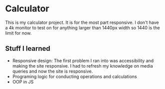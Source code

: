 # Calculator 

This is my calculator project. It is for the most part responsive. I don't have a 4k monitor to test on for anything larger than 1440px width so 1440 is the limit for now.

## Stuff I learned

- Responsive design: The first problem I ran into was accessibility and making the site responsive. I had to refresh my knowledge on media queries and now the site is responsive.
- Programing logic for conducting operations and calculations
- OOP in JS
